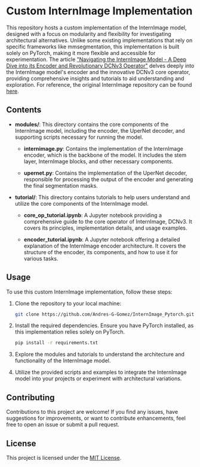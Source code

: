 # Custom InternImage Implementation


This repository hosts a custom implementation of the InternImage model, designed with a focus on modularity and flexibility for investigating architectural alternatives. Unlike some existing implementations that rely on specific frameworks like mmsegmentation, this implementation is built solely on PyTorch, making it more flexible and accessible for experimentation. 
The article ["Navigating the InternImage Model - A Deep Dive into its Encoder and Revolutionary DCNv3 Operator"](https://andres-g-gomez.github.io/projects/5_project/) delves deeply into the InternImage model's encoder and the innovative DCNv3 core operator, providing comprehensive insights and tutorials to aid understanding and exploration. For reference, the original InternImage repository can be found [here](https://github.com/OpenGVLab/InternImage).

## Contents

- **modules/**: This directory contains the core components of the InternImage model, including the encoder, the UperNet decoder, and supporting scripts necessary for running the model.
  
  - **internimage.py**: Contains the implementation of the InternImage encoder, which is the backbone of the model. It includes the stem layer, InternImage blocks, and other necessary components.
  
  - **upernet.py**: Contains the implementation of the UperNet decoder, responsible for processing the output of the encoder and generating the final segmentation masks.
  
- **tutorial/**: This directory contains tutorials to help users understand and utilize the core components of the InternImage model.

  - **core_op_tutorial.ipynb**: A Jupyter notebook providing a comprehensive guide to the core operator of InternImage, DCNv3. It covers its principles, implementation details, and usage examples.
  
  - **encoder_tutorial.ipynb**: A Jupyter notebook offering a detailed explanation of the InternImage encoder architecture. It covers the structure of the encoder, its components, and how to use it for various tasks.

## Usage

To use this custom InternImage implementation, follow these steps:

1. Clone the repository to your local machine:
   ```bash
   git clone https://github.com/Andres-G-Gomez/InternImage_Pytorch.git
   ```
   
2. Install the required dependencies. Ensure you have PyTorch installed, as this implementation relies solely on PyTorch.
   ```bash
   pip install -r requirements.txt
   ```

3. Explore the modules and tutorials to understand the architecture and functionality of the InternImage model.

4. Utilize the provided scripts and examples to integrate the InternImage model into your projects or experiment with architectural variations.

## Contributing

Contributions to this project are welcome! If you find any issues, have suggestions for improvements, or want to contribute enhancements, feel free to open an issue or submit a pull request.

## License

This project is licensed under the [MIT License](LICENSE).
